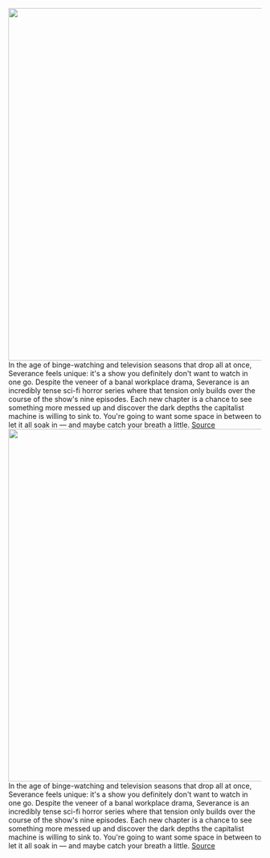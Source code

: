 <img src='https://cdn.vox-cdn.com/thumbor/liCJJhUhU01SwhxCU4TxYFIpkvU=/0x0:3840x1601/1200x800/filters:focal(1613x494:2227x1108)/cdn.vox-cdn.com/uploads/chorus_image/image/70725594/ATV_Severance_Photos_010503.0.jpg' width='700px' /><br/>
In the age of binge-watching and television seasons that drop all at once, Severance feels unique: it's a show you definitely don't want to watch in one go. Despite the veneer of a banal workplace drama, Severance is an incredibly tense sci-fi horror series where that tension only builds over the course of the show's nine episodes. Each new chapter is a chance to see something more messed up and discover the dark depths the capitalist machine is willing to sink to. You're going to want some space in between to let it all soak in — and maybe catch your breath a little.
<a href='https://www.theverge.com/23015650/severance-season-1-review-apple-tv-plus'> Source <a/><img src='https://cdn.vox-cdn.com/thumbor/liCJJhUhU01SwhxCU4TxYFIpkvU=/0x0:3840x1601/1200x800/filters:focal(1613x494:2227x1108)/cdn.vox-cdn.com/uploads/chorus_image/image/70725594/ATV_Severance_Photos_010503.0.jpg' width='700px' /><br/>
In the age of binge-watching and television seasons that drop all at once, Severance feels unique: it's a show you definitely don't want to watch in one go. Despite the veneer of a banal workplace drama, Severance is an incredibly tense sci-fi horror series where that tension only builds over the course of the show's nine episodes. Each new chapter is a chance to see something more messed up and discover the dark depths the capitalist machine is willing to sink to. You're going to want some space in between to let it all soak in — and maybe catch your breath a little.
<a href='https://www.theverge.com/23015650/severance-season-1-review-apple-tv-plus'> Source <a/>